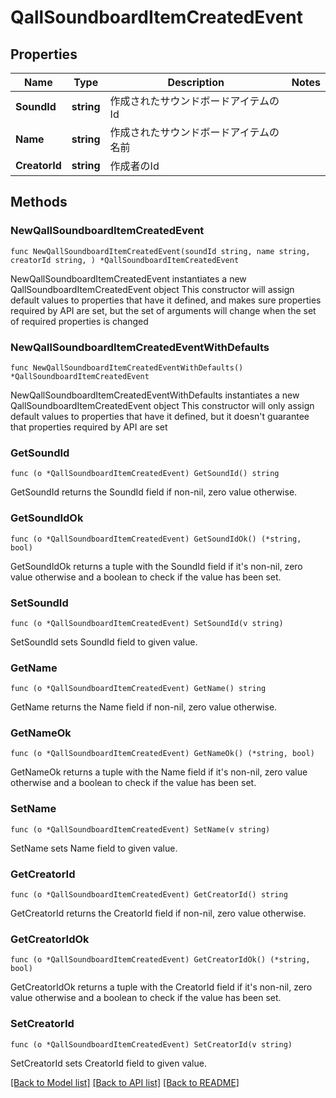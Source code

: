 # QallSoundboardItemCreatedEvent

## Properties

Name | Type | Description | Notes
------------ | ------------- | ------------- | -------------
**SoundId** | **string** | 作成されたサウンドボードアイテムのId | 
**Name** | **string** | 作成されたサウンドボードアイテムの名前 | 
**CreatorId** | **string** | 作成者のId | 

## Methods

### NewQallSoundboardItemCreatedEvent

`func NewQallSoundboardItemCreatedEvent(soundId string, name string, creatorId string, ) *QallSoundboardItemCreatedEvent`

NewQallSoundboardItemCreatedEvent instantiates a new QallSoundboardItemCreatedEvent object
This constructor will assign default values to properties that have it defined,
and makes sure properties required by API are set, but the set of arguments
will change when the set of required properties is changed

### NewQallSoundboardItemCreatedEventWithDefaults

`func NewQallSoundboardItemCreatedEventWithDefaults() *QallSoundboardItemCreatedEvent`

NewQallSoundboardItemCreatedEventWithDefaults instantiates a new QallSoundboardItemCreatedEvent object
This constructor will only assign default values to properties that have it defined,
but it doesn't guarantee that properties required by API are set

### GetSoundId

`func (o *QallSoundboardItemCreatedEvent) GetSoundId() string`

GetSoundId returns the SoundId field if non-nil, zero value otherwise.

### GetSoundIdOk

`func (o *QallSoundboardItemCreatedEvent) GetSoundIdOk() (*string, bool)`

GetSoundIdOk returns a tuple with the SoundId field if it's non-nil, zero value otherwise
and a boolean to check if the value has been set.

### SetSoundId

`func (o *QallSoundboardItemCreatedEvent) SetSoundId(v string)`

SetSoundId sets SoundId field to given value.


### GetName

`func (o *QallSoundboardItemCreatedEvent) GetName() string`

GetName returns the Name field if non-nil, zero value otherwise.

### GetNameOk

`func (o *QallSoundboardItemCreatedEvent) GetNameOk() (*string, bool)`

GetNameOk returns a tuple with the Name field if it's non-nil, zero value otherwise
and a boolean to check if the value has been set.

### SetName

`func (o *QallSoundboardItemCreatedEvent) SetName(v string)`

SetName sets Name field to given value.


### GetCreatorId

`func (o *QallSoundboardItemCreatedEvent) GetCreatorId() string`

GetCreatorId returns the CreatorId field if non-nil, zero value otherwise.

### GetCreatorIdOk

`func (o *QallSoundboardItemCreatedEvent) GetCreatorIdOk() (*string, bool)`

GetCreatorIdOk returns a tuple with the CreatorId field if it's non-nil, zero value otherwise
and a boolean to check if the value has been set.

### SetCreatorId

`func (o *QallSoundboardItemCreatedEvent) SetCreatorId(v string)`

SetCreatorId sets CreatorId field to given value.



[[Back to Model list]](../README.md#documentation-for-models) [[Back to API list]](../README.md#documentation-for-api-endpoints) [[Back to README]](../README.md)


